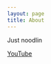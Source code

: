 ```yaml
---
layout: page
title: About
---
```


Just noodlin

[YouTube](https://www.youtube.com/@feedbackwelcome/featured)